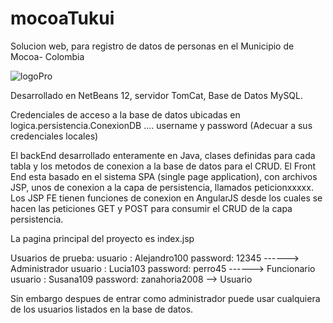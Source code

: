 # mocoaTukui
Solucion web, para registro de datos de personas en el Municipio de Mocoa- Colombia

![logoPro](https://user-images.githubusercontent.com/30559996/141877310-cd81e2c2-a5b0-4e25-bd12-d1d3d96b9121.png)



Desarrollado en NetBeans 12, servidor TomCat,  Base de Datos MySQL.

Credenciales de acceso a la base de datos ubicadas en logica.persistencia.ConexionDB .... username  y password   (Adecuar a sus credenciales locales)

El backEnd desarrollado enteramente en Java, clases definidas para cada tabla y los metodos de conexion a la base de datos para el CRUD.
El Front End esta basado en el sistema SPA (single page application), con archivos JSP, unos de conexion a la capa de persistencia, llamados peticionxxxxx.
Los JSP FE tienen funciones de conexion en AngularJS desde los cuales se hacen las peticiones GET y POST para consumir el CRUD de la capa persistencia.

La pagina principal del proyecto es index.jsp

Usuarios de prueba:
usuario : Alejandro100   password: 12345   ------> Administrador
usuario : Lucia103       password: perro45 ------> Funcionario
usuario : Susana109      password: zanahoria2008 --> Usuario

Sin embargo despues de entrar como administrador puede usar cualquiera de los usuarios listados en la base de datos.
